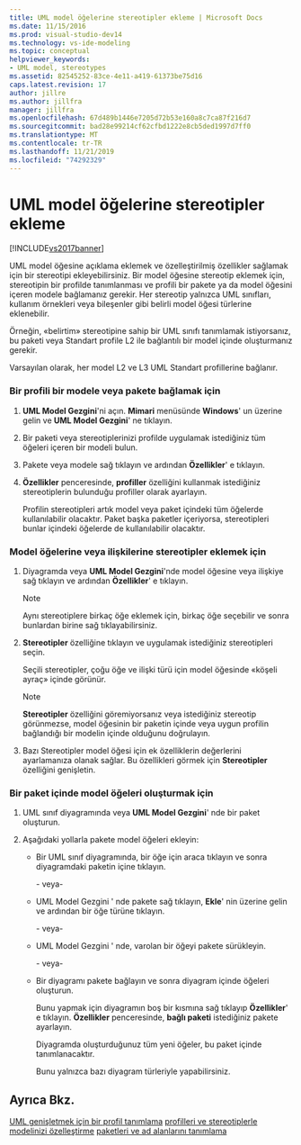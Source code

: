 ```yaml
---
title: UML model öğelerine stereotipler ekleme | Microsoft Docs
ms.date: 11/15/2016
ms.prod: visual-studio-dev14
ms.technology: vs-ide-modeling
ms.topic: conceptual
helpviewer_keywords:
- UML model, stereotypes
ms.assetid: 82545252-83ce-4e11-a419-61373be75d16
caps.latest.revision: 17
author: jillre
ms.author: jillfra
manager: jillfra
ms.openlocfilehash: 67d489b1446e7205d72b53e160a8c7ca87f216d7
ms.sourcegitcommit: bad28e99214cf62cfbd1222e8cb5ded1997d7ff0
ms.translationtype: MT
ms.contentlocale: tr-TR
ms.lasthandoff: 11/21/2019
ms.locfileid: "74292329"
---
```

# <a name="add-stereotypes-to-uml-model-elements"></a>UML model öğelerine stereotipler ekleme
[!INCLUDE[vs2017banner](../includes/vs2017banner.md)]

UML model öğesine açıklama eklemek ve özelleştirilmiş özellikler sağlamak için bir stereotipi ekleyebilirsiniz. Bir model öğesine stereotip eklemek için, stereotipin bir profilde tanımlanması ve profili bir pakete ya da model öğesini içeren modele bağlamanız gerekir. Her stereotip yalnızca UML sınıfları, kullanım örnekleri veya bileşenler gibi belirli model öğesi türlerine eklenebilir.

 Örneğin, «belirtim» stereotipine sahip bir UML sınıfı tanımlamak istiyorsanız, bu paketi veya Standart profile L2 ile bağlantılı bir model içinde oluşturmanız gerekir.

 Varsayılan olarak, her model L2 ve L3 UML Standart profillerine bağlanır.

### <a name="to-link-a-profile-to-a-model-or-a-package"></a>Bir profili bir modele veya pakete bağlamak için

1. **UML Model Gezgini**'ni açın. **Mimari** menüsünde **Windows**' un üzerine gelin ve **UML Model Gezgini**' ne tıklayın.

2. Bir paketi veya stereotiplerinizi profilde uygulamak istediğiniz tüm öğeleri içeren bir modeli bulun.

3. Pakete veya modele sağ tıklayın ve ardından **Özellikler**' e tıklayın.

4. **Özellikler** penceresinde, **profiller** özelliğini kullanmak istediğiniz stereotiplerin bulunduğu profiller olarak ayarlayın.

     Profilin stereotipleri artık model veya paket içindeki tüm öğelerde kullanılabilir olacaktır. Paket başka paketler içeriyorsa, stereotipleri bunlar içindeki öğelerde de kullanılabilir olacaktır.

### <a name="to-add-stereotypes-to-model-elements-or-relationships"></a>Model öğelerine veya ilişkilerine stereotipler eklemek için

1. Diyagramda veya **UML Model Gezgini**'nde model öğesine veya ilişkiye sağ tıklayın ve ardından **Özellikler**' e tıklayın.

    > [!NOTE]
    > Aynı stereotiplere birkaç öğe eklemek için, birkaç öğe seçebilir ve sonra bunlardan birine sağ tıklayabilirsiniz.

2. **Stereotipler** özelliğine tıklayın ve uygulamak istediğiniz stereotipleri seçin.

     Seçili stereotipler, çoğu öğe ve ilişki türü için model öğesinde «köşeli ayraç» içinde görünür.

    > [!NOTE]
    > **Stereotipler** özelliğini göremiyorsanız veya istediğiniz stereotip görünmezse, model öğesinin bir paketin içinde veya uygun profilin bağlandığı bir modelin içinde olduğunu doğrulayın.

3. Bazı Stereotipler model öğesi için ek özelliklerin değerlerini ayarlamanıza olanak sağlar. Bu özellikleri görmek için **Stereotipler** özelliğini genişletin.

### <a name="to-create-model-elements-within-a-package"></a>Bir paket içinde model öğeleri oluşturmak için

1. UML sınıf diyagramında veya **UML Model Gezgini**' nde bir paket oluşturun.

2. Aşağıdaki yollarla pakete model öğeleri ekleyin:

    - Bir UML sınıf diyagramında, bir öğe için araca tıklayın ve sonra diyagramdaki paketin içine tıklayın.

         \- veya-

    - UML Model Gezgini ' nde pakete sağ tıklayın, **Ekle**' nin üzerine gelin ve ardından bir öğe türüne tıklayın.

         \- veya-

    - UML Model Gezgini ' nde, varolan bir öğeyi pakete sürükleyin.

         \- veya-

    - Bir diyagramı pakete bağlayın ve sonra diyagram içinde öğeleri oluşturun.

         Bunu yapmak için diyagramın boş bir kısmına sağ tıklayıp **Özellikler**' e tıklayın. **Özellikler** penceresinde, **bağlı paketi** istediğiniz pakete ayarlayın.

         Diyagramda oluşturduğunuz tüm yeni öğeler, bu paket içinde tanımlanacaktır.

         Bunu yalnızca bazı diyagram türleriyle yapabilirsiniz.

## <a name="see-also"></a>Ayrıca Bkz.
 [UML genişletmek için bir profil tanımlama](../modeling/define-a-profile-to-extend-uml.md) [profilleri ve stereotiplerle modelinizi özelleştirme](../modeling/customize-your-model-with-profiles-and-stereotypes.md) [paketleri ve ad alanlarını tanımlama](../modeling/define-packages-and-namespaces.md)

